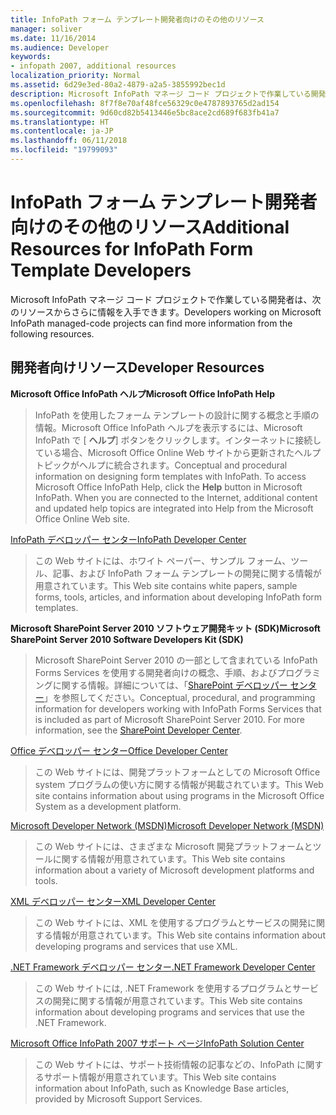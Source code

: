 ```yaml
---
title: InfoPath フォーム テンプレート開発者向けのその他のリソース
manager: soliver
ms.date: 11/16/2014
ms.audience: Developer
keywords:
- infopath 2007, additional resources
localization_priority: Normal
ms.assetid: 6d29e3ed-80a2-4879-a2a5-3855992bec1d
description: Microsoft InfoPath マネージ コード プロジェクトで作業している開発者は、次のリソースからさらに情報を入手できます。
ms.openlocfilehash: 8f7f8e70af48fce56329c0e4787893765d2ad154
ms.sourcegitcommit: 9d60cd82b5413446e5bc8ace2cd689f683fb41a7
ms.translationtype: HT
ms.contentlocale: ja-JP
ms.lasthandoff: 06/11/2018
ms.locfileid: "19799093"
---
```

# <a name="additional-resources-for-infopath-form-template-developers"></a><span data-ttu-id="d06e1-104">InfoPath フォーム テンプレート開発者向けのその他のリソース</span><span class="sxs-lookup"><span data-stu-id="d06e1-104">Additional Resources for InfoPath Form Template Developers</span></span>

<span data-ttu-id="d06e1-105">Microsoft InfoPath マネージ コード プロジェクトで作業している開発者は、次のリソースからさらに情報を入手できます。</span><span class="sxs-lookup"><span data-stu-id="d06e1-105">Developers working on Microsoft InfoPath managed-code projects can find more information from the following resources.</span></span>
  
## <a name="developer-resources"></a><span data-ttu-id="d06e1-106">開発者向けリソース</span><span class="sxs-lookup"><span data-stu-id="d06e1-106">Developer Resources</span></span>

 <span data-ttu-id="d06e1-107">**Microsoft Office InfoPath ヘルプ**</span><span class="sxs-lookup"><span data-stu-id="d06e1-107">**Microsoft Office InfoPath Help**</span></span>
  
> <span data-ttu-id="d06e1-p101">InfoPath を使用したフォーム テンプレートの設計に関する概念と手順の情報。Microsoft Office InfoPath ヘルプを表示するには、Microsoft InfoPath で [ **ヘルプ**] ボタンをクリックします。インターネットに接続している場合、Microsoft Office Online Web サイトから更新されたヘルプ トピックがヘルプに統合されます。</span><span class="sxs-lookup"><span data-stu-id="d06e1-p101">Conceptual and procedural information on designing form templates with InfoPath. To access Microsoft Office InfoPath Help, click the **Help** button in Microsoft InfoPath. When you are connected to the Internet, additional content and updated help topics are integrated into Help from the Microsoft Office Online Web site.</span></span> 
    
[<span data-ttu-id="d06e1-111">InfoPath デベロッパー センター</span><span class="sxs-lookup"><span data-stu-id="d06e1-111">InfoPath Developer Center</span></span>](http://go.microsoft.com/fwlink?LinkID=11689)
  
> <span data-ttu-id="d06e1-112">この Web サイトには、ホワイト ペーパー、サンプル フォーム、ツール、記事、および InfoPath フォーム テンプレートの開発に関する情報が用意されています。</span><span class="sxs-lookup"><span data-stu-id="d06e1-112">This Web site contains white papers, sample forms, tools, articles, and information about developing InfoPath form templates.</span></span>
    
 <span data-ttu-id="d06e1-113">**Microsoft SharePoint Server 2010 ソフトウェア開発キット (SDK)**</span><span class="sxs-lookup"><span data-stu-id="d06e1-113">**Microsoft SharePoint Server 2010 Software Developers Kit (SDK)**</span></span>
  
> <span data-ttu-id="d06e1-p102">Microsoft SharePoint Server 2010 の一部として含まれている InfoPath Forms Services を使用する開発者向けの概念、手順、およびプログラミングに関する情報。詳細については、「[SharePoint デベロッパー センター](http://msdn.microsoft.com/ja-JP/sharepoint/default.aspx)」を参照してください。</span><span class="sxs-lookup"><span data-stu-id="d06e1-p102">Conceptual, procedural, and programming information for developers working with InfoPath Forms Services that is included as part of Microsoft SharePoint Server 2010. For more information, see the [SharePoint Developer Center](http://msdn.microsoft.com/ja-JP/sharepoint/default.aspx).</span></span>
    
[<span data-ttu-id="d06e1-116">Office デベロッパー センター</span><span class="sxs-lookup"><span data-stu-id="d06e1-116">Office Developer Center</span></span>](http://go.microsoft.com/fwlink?LinkID=27128)
  
> <span data-ttu-id="d06e1-117">この Web サイトには、開発プラットフォームとしての Microsoft Office system プログラムの使い方に関する情報が掲載されています。</span><span class="sxs-lookup"><span data-stu-id="d06e1-117">This Web site contains information about using programs in the Microsoft Office System as a development platform.</span></span> 
    
[<span data-ttu-id="d06e1-118">Microsoft Developer Network (MSDN)</span><span class="sxs-lookup"><span data-stu-id="d06e1-118">Microsoft Developer Network (MSDN)</span></span>](http://go.microsoft.com/fwlink?LinkId=61826)
  
> <span data-ttu-id="d06e1-119">この Web サイトには、さまざまな Microsoft 開発プラットフォームとツールに関する情報が用意されています。</span><span class="sxs-lookup"><span data-stu-id="d06e1-119">This Web site contains information about a variety of Microsoft development platforms and tools.</span></span>
    
[<span data-ttu-id="d06e1-120">XML デベロッパー センター</span><span class="sxs-lookup"><span data-stu-id="d06e1-120">XML Developer Center</span></span>](http://go.microsoft.com/fwlink/?LinkId=61827)
  
> <span data-ttu-id="d06e1-121">この Web サイトには、XML を使用するプログラムとサービスの開発に関する情報が用意されています。</span><span class="sxs-lookup"><span data-stu-id="d06e1-121">This Web site contains information about developing programs and services that use XML.</span></span>
    
[<span data-ttu-id="d06e1-122">.NET Framework デベロッパー センター</span><span class="sxs-lookup"><span data-stu-id="d06e1-122">.NET Framework Developer Center</span></span>](http://go.microsoft.com/fwlink/?LinkId=61829)
  
> <span data-ttu-id="d06e1-123">この Web サイトには, .NET Framework を使用するプログラムとサービスの開発に関する情報が用意されています。</span><span class="sxs-lookup"><span data-stu-id="d06e1-123">This Web site contains information about developing programs and services that use the .NET Framework.</span></span>
    
[<span data-ttu-id="d06e1-124">Microsoft Office InfoPath 2007 サポート ページ</span><span class="sxs-lookup"><span data-stu-id="d06e1-124">InfoPath Solution Center</span></span>](http://support.microsoft.com/ph/11303)
  
> <span data-ttu-id="d06e1-125">この Web サイトには、サポート技術情報の記事などの、InfoPath に関するサポート情報が用意されています。</span><span class="sxs-lookup"><span data-stu-id="d06e1-125">This Web site contains information about InfoPath, such as Knowledge Base articles, provided by Microsoft Support Services.</span></span>
    

